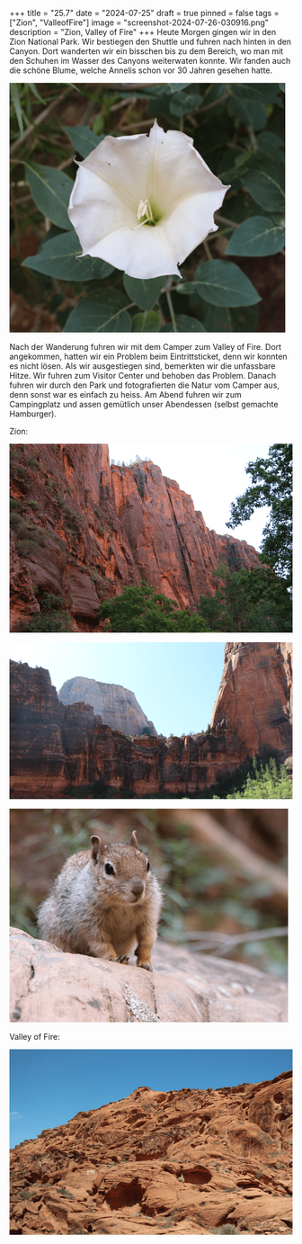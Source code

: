 +++
title = "25.7"
date = "2024-07-25"
draft = true
pinned = false
tags = ["Zion", "ValleofFire"]
image = "screenshot-2024-07-26-030916.png"
description = "Zion, Valley of Fire"
+++
Heute Morgen gingen wir in den Zion National Park. Wir bestiegen den Shuttle und fuhren nach hinten in den Canyon. Dort wanderten wir ein bisschen bis zu dem Bereich, wo man mit den Schuhen im Wasser des Canyons weiterwaten konnte. Wir fanden auch die schöne Blume, welche Annelis schon vor 30 Jahren gesehen hatte.

![](screenshot-2024-07-26-030126.png)

Nach der Wanderung fuhren wir mit dem Camper zum Valley of Fire. Dort angekommen, hatten wir ein Problem beim Eintrittsticket, denn wir konnten es nicht lösen. Als wir ausgestiegen sind, bemerkten wir die unfassbare Hitze. Wir fuhren zum Visitor Center und behoben das Problem. Danach fuhren wir durch den Park und fotografierten die Natur vom Camper aus, denn sonst war es einfach zu heiss. Am Abend fuhren wir zum Campingplatz und assen gemütlich unser Abendessen (selbst gemachte Hamburger).

Zion: 

![](screenshot-2024-07-26-030024.png)

![](screenshot-2024-07-26-030139.png)

![](screenshot-2024-07-26-030106.png)

Valley of Fire: 

![](screenshot-2024-07-26-030202.png)